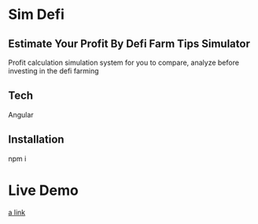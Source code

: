 # Sim Defi
## Estimate Your Profit By Defi Farm Tips Simulator
Profit calculation simulation system for you to compare, analyze before investing in the defi farming

## Tech
Angular

## Installation
npm i

# Live Demo
[a link](https://defi.taang.dev)
